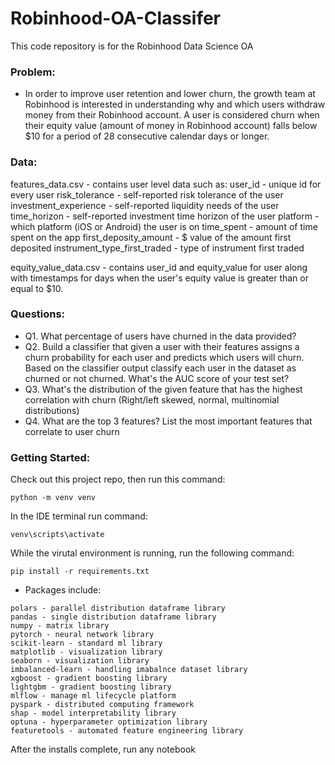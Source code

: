 # Robinhood-OA-Classifer
This code repository is for the Robinhood Data Science OA

### Problem:

* In order to improve user retention and lower churn, the growth team at Robinhood is interested in understanding why and which users withdraw money from their Robinhood account. A user is considered churn when their equity value (amount of money in Robinhood account) falls below $10 for a period of 28 consecutive calendar days or longer.

### Data:

features_data.csv - contains user level data such as:
user_id - unique id for every user
risk_tolerance - self-reported risk tolerance of the user
investment_experience - self-reported liquidity needs of the user
time_horizon - self-reported investment time horizon of the user
platform - which platform (iOS or Android) the user is on
time_spent - amount of time spent on the app
first_deposity_amount - $ value of the amount first deposited
instrument_type_first_traded - type of instrument first traded


equity_value_data.csv - contains user_id and equity_value for user along with timestamps for days when the user's equity value is greater than or equal to $10.

### Questions:

* Q1. What percentage of users have churned in the data provided?
* Q2. Build a classifier that given a user with their features assigns a churn probability for each user and predicts which users will churn. Based on the classifier output classify each user in the dataset as churned or not churned. What's the AUC score of your test set?
* Q3. What's the distribution of the given feature that has the highest correlation with churn (Right/left skewed, normal, multinomial distributions)
* Q4. What are the top 3 features? List the most important features that correlate to user churn

### Getting Started:
Check out this project repo, then run this command:
```
python -m venv venv
```
In the IDE terminal run command:
```
venv\scripts\activate
```
While the virutal environment is running, run the following command:
```
pip install -r requirements.txt
```
- Packages include:
```
polars - parallel distribution dataframe library
pandas - single distribution dataframe library
numpy - matrix library
pytorch - neural network library
scikit-learn - standard ml library
matplotlib - visualization library
seaborn - visualization library
imbalanced-learn - handling imabalnce dataset library
xgboost - gradient boosting library
lightgbm - gradient boosting library
mlflow - manage ml lifecycle platform
pyspark - distributed computing framework
shap - model interpretability library
optuna - hyperparameter optimization library
featuretools - automated feature engineering library
```
After the installs complete, run any notebook
